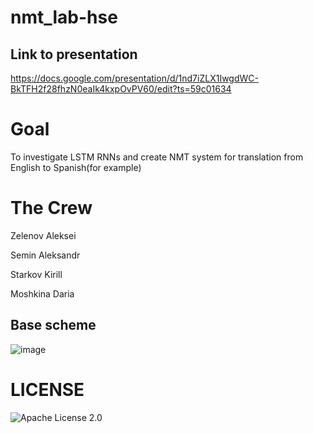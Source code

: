 # nmt_lab-hse
## Link to presentation
https://docs.google.com/presentation/d/1nd7iZLX1IwgdWC-BkTFH2f28fhzN0eaIk4kxpOvPV60/edit?ts=59c01634

# Goal
To investigate LSTM RNNs and create NMT system for translation from English to Spanish(for example)
# The Crew
Zelenov Aleksei

Semin Aleksandr

Starkov Kirill

Moshkina Daria

## Base scheme
![image](https://sun9-13.userapi.com/c840422/v840422917/f80b/I2tINbLra3E.jpg)
 # LICENSE
![Apache License 2.0](https://github.com/SeminAlex/nmt_lab-hse/blob/master/LICENSE)
